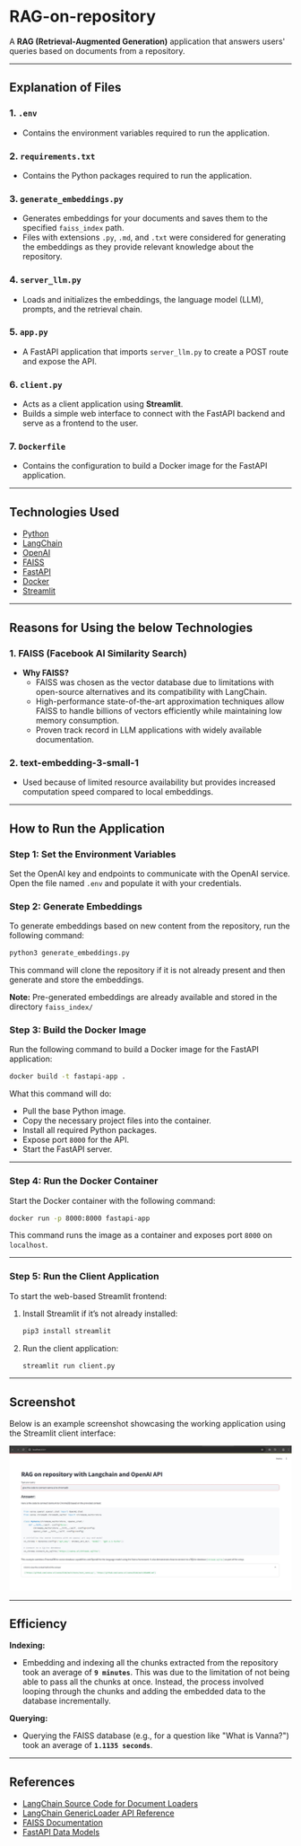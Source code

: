 # RAG-on-repository

A **RAG (Retrieval-Augmented Generation)** application that answers users' queries based on documents from a repository.

---

## Explanation of Files

### 1. `.env`
- Contains the environment variables required to run the application.

### 2. `requirements.txt`
- Contains the Python packages required to run the application.

### 3. `generate_embeddings.py`
- Generates embeddings for your documents and saves them to the specified `faiss_index` path.
- Files with extensions `.py`, `.md`, and `.txt` were considered for generating the embeddings as they provide relevant knowledge about the repository.

### 4. `server_llm.py`
- Loads and initializes the embeddings, the language model (LLM), prompts, and the retrieval chain.

### 5. `app.py`
- A FastAPI application that imports `server_llm.py` to create a POST route and expose the API.

### 6. `client.py`
- Acts as a client application using **Streamlit**.
- Builds a simple web interface to connect with the FastAPI backend and serve as a frontend to the user.

### 7. `Dockerfile`
- Contains the configuration to build a Docker image for the FastAPI application.

---

## Technologies Used

- [Python](https://www.python.org/)
- [LangChain](https://www.langchain.com/)
- [OpenAI](https://platform.openai.com/)
- [FAISS](https://faiss.ai/)
- [FastAPI](https://fastapi.tiangolo.com/)
- [Docker](https://www.docker.com/)
- [Streamlit](https://streamlit.io/)

---

## Reasons for Using the below Technologies

### 1. **FAISS (Facebook AI Similarity Search)**

- **Why FAISS?**
    - FAISS was chosen as the vector database due to limitations with open-source alternatives and its compatibility with LangChain.
    - High-performance state-of-the-art approximation techniques allow FAISS to handle billions of vectors efficiently while maintaining low memory consumption.
    - Proven track record in LLM applications with widely available documentation.

### 2. **text-embedding-3-small-1**
- Used because of limited resource availability but provides increased computation speed compared to local embeddings.

---

## How to Run the Application

### Step 1: Set the Environment Variables
Set the OpenAI key and endpoints to communicate with the OpenAI service.  
Open the file named `.env` and populate it with your credentials.

### Step 2: Generate Embeddings
To generate embeddings based on new content from the repository, run the following command:

```python
python3 generate_embeddings.py
```

This command will clone the repository if it is not already present and then generate and store the embeddings.

**Note:** Pre-generated embeddings are already available and stored in the directory `faiss_index/`

### Step 3: Build the Docker Image
Run the following command to build a Docker image for the FastAPI application:

```bash
docker build -t fastapi-app .
```

What this command will do:
- Pull the base Python image.
- Copy the necessary project files into the container.
- Install all required Python packages.
- Expose port `8000` for the API.
- Start the FastAPI server.

---

### Step 4: Run the Docker Container
Start the Docker container with the following command:

```bash
docker run -p 8000:8000 fastapi-app
```

This command runs the image as a container and exposes port `8000` on `localhost`.

---

### Step 5: Run the Client Application
To start the web-based Streamlit frontend:

1. Install Streamlit if it’s not already installed:

    ```bash
    pip3 install streamlit
    ```

2. Run the client application:

    ```bash
    streamlit run client.py
    ```

---

## Screenshot

Below is an example screenshot showcasing the working application using the Streamlit client interface:

![Client Screenshot](client_screenshot.jpg)

---

## Efficiency

**Indexing:**
- Embedding and indexing all the chunks extracted from the repository took an average of **`9 minutes`**. This was due to the limitation of not being able to pass all the chunks at once. Instead, the process involved looping through the chunks and adding the embedded data to the database incrementally.

**Querying:**
- Querying the FAISS database (e.g., for a question like "What is Vanna?") took an average of **`1.1135 seconds`**.

---

## References

- [LangChain Source Code for Document Loaders](https://python.langchain.com/v0.2/docs/integrations/document_loaders/source_code/)
- [LangChain GenericLoader API Reference](https://python.langchain.com/v0.2/api_reference/community/document_loaders/langchain_community.document_loaders.generic.GenericLoader.html)
- [FAISS Documentation](https://python.langchain.com/v0.1/docs/integrations/vectorstores/faiss/)
- [FastAPI Data Models](https://fastapi.tiangolo.com/tutorial/body/#create-your-data-model)